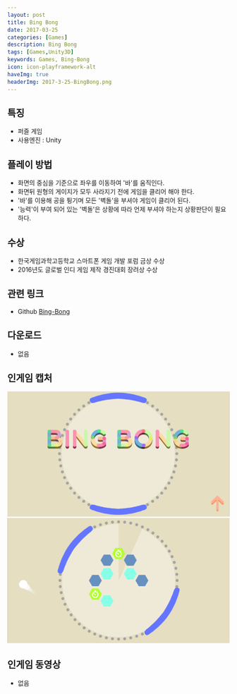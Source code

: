 ```yaml
---
layout: post
title: Bing Bong
date: 2017-03-25
categories: [Games]
description: Bing Bong
tags: [Games,Unity3D]
keywords: Games, Bing-Bong
icon: icon-playframework-alt
haveImg: true
headerImg: 2017-3-25-BingBong.png
---
```


## 특징
- 퍼즐 게임
- 사용엔진 : Unity

## 플레이 방법
- 화면의 중심을 기준으로 좌우를 이동하여 '바'를 움직인다.
- 화면뒤 원형의 게이지가 모두 사라지기 전에 게임을 클리어 해야 한다.
- '바'를 이용해 공을 튕기며 모든 '벽돌'을 부셔야 게임이 클리어 된다.
- '능력'이 부여 되어 있는 '벽돌'은 상황에 따라 언제 부셔야 하는지 상황판단이 필요하다.

## 수상
- 한국게임과학고등학교 스마트폰 게임 개발 포럼 금상 수상
- 2016년도 글로벌 인디 게임 제작 경진대회 장려상 수상

## 관련 링크
 - Github [Bing-Bong](https://github.com/GanZinam/Bing-Bong)

## 다운로드
- 없음

## 인게임 캡처
![1](/assets/img/2017-3-25-BingBong/1.png)
![1](/assets/img/2017-3-25-BingBong/2.png)

## 인게임 동영상
- 없음
